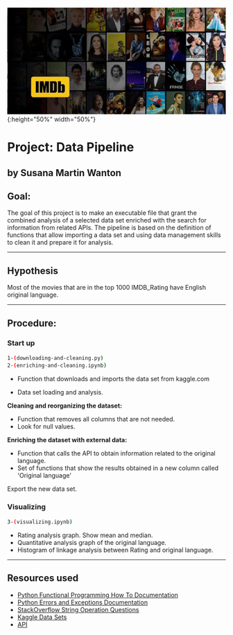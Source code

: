 ![portada](https://github.com/Sussi-MW/pipelines-project/blob/master/Portada.jpg){:height="50%" width="50%"}

# Project: Data Pipeline
## by Susana Martin Wanton

## Goal:

The goal of this project is to make an executable file that grant the combined analysis of a selected data set enriched with the search for information from related APIs. The pipeline is based on the definition of functions that allow importing a data set and using data management skills to clean it and prepare it for analysis.

---

## **Hypothesis**

Most of the movies that are in the top 1000 IMDB_Rating have English original language.

---

## Procedure:

### Start up

```bash
1-(downloading-and-cleaning.py)
2-(enriching-and-cleaning.ipynb)
```

- Function that downloads and imports the data set from kaggle.com

- Data set loading and analysis.

**Cleaning and reorganizing the dataset:**
- Function that removes all columns that are not needed.
- Look for null values.

**Enriching the dataset with external data:**
- Function that calls the API to obtain information related to the original language.
- Set of functions that show the results obtained in a new column called 'Original language'

Export the new data set.

### Visualizing

```bash
3-(visualizing.ipynb)
```
- Rating analysis graph. Show mean and median.
- Quantitative analysis graph of the original language.
- Histogram of linkage analysis between Rating and original language.

---
## Resources used

* [Python Functional Programming How To Documentation](https://docs.python.org/3.7/howto/functional.html)
* [Python Errors and Exceptions Documentation](https://docs.python.org/3/tutorial/errors.html)
* [StackOverflow String Operation Questions](https://stackoverflow.com/questions/tagged/string+python)
* [Kaggle Data Sets](https://www.kaggle.com/harshitshankhdhar/imdb-dataset-of-top-1000-movies-and-tv-shows?select=imdb_top_1000.csv)
* [API](https://www.themoviedb.org/)
